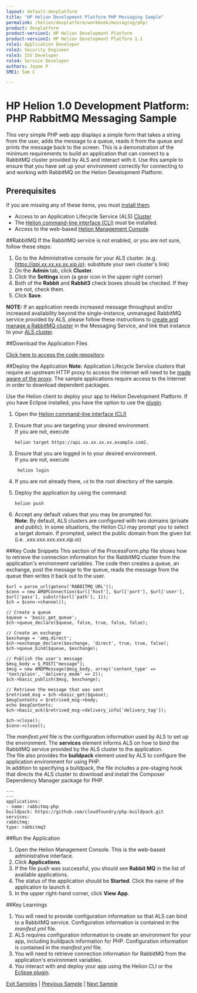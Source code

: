 ```yaml
---
layout: default-devplatform
title: "HP Helion Development Platform PHP Messaging Sample"
permalink: /helion/devplatform/workbook/messaging/php/
product: devplatform
product-version1: HP Helion Development Platform
product-version2: HP Helion Development Platform 1.1
role1: Application Developer
role2: Security Engineer
role3: ISV Developer 
role4: Service Developer
authors: Jayme P
SME1: Sam C

---
```

<!--PUBLISHED-->

# HP Helion 1.0 Development Platform: PHP RabbitMQ Messaging Sample

This very simple PHP web app displays a simple form that takes a string from the user, adds the message to a queue, reads it from the queue and prints the message back to the screen. This is a demonstration of the minimum requirements to build an application that can connect to a RabbitMQ cluster provided by ALS and interact with it. Use this sample to ensure that you have set up your environment correctly for connecting to and working with RabbitMQ on the Helion Development Platform. 

## Prerequisites
If you are missing any of these items, you must [install them](/helion/devplatform/appdev/).

- Access to an Application Lifecycle Service (ALS) [Cluster](/als/v1/admin/cluster/)
- The  [Helion command-line interface (CLI)](/als/v1/user/client/) must be installed.
- Access to the web-based [Helion Management Console](/als/v1/user/console/).

##RabbitMQ
If the RabbitMQ service is not enabled, or you are not sure, follow these steps:

1. Go to the Administrative console for your ALS cluster. (e.g. *https://api.xx.xx.xx.xx.xip.io*);  substitute your own cluster's link)
1. On the **Admin** tab, click **Cluster**.
1. Click the **Settings** icon (a gear icon in the upper right corner)
1. Both of the **Rabbit** and **Rabbit3** check boxes should be checked. If they are not, check them.
1. Click **Save**.

**NOTE:** If an application needs increased message throughput and/or increased availability beyond the single-instance, unmanaged RabbitMQ service provided by ALS, please follow these instructions to [create and manage a RabbitMQ cluster](/helion/devplatform/messageservice/) in the Messaging Service, and link that instance to your [ALS cluster](/helion/devplatform/msgaas/als/).


##Download the Application Files

[Click here to access the code repository](https://github.com/HelionDevPlatform/helion-rabbitmq-php/).

##Deploy the Application
**Note**: Application Lifecycle Service clusters that require an upstream HTTP proxy to access the internet will need to be [made aware of the proxy](/als/v1/admin/server/configuration/#staging-cache-app-http-proxy). The sample applications require access to the Internet in order to download dependent packages. 

Use the Helion client to deploy your app to Helion Development Platform.  If you have Eclipse installed, you have the option to use the [plugin](/helion/devplatform/eclipse/).

1.	Open the [Helion command-line interface (CLI)](/als/v1/user/reference/client-ref/)
3.	Ensure that you are targeting your desired environment.  <br> If you are not, execute
	
		helion target https://api.xx.xx.xx.xx.example.com2.	


1. Ensure that you are logged in to your desired environment.  <br>If you are not, execute
	
		helion login
		
4.	If you are not already there, `cd` to the root directory of the sample.
5.	Deploy the application by using the command:
	
		helion push
	
6.	Accept any default values that you may be prompted for. <br>**Note**: By default, ALS clusters are configured with two domains (private and public). In some situations, the Helion CLI may prompt you to select a target domain. If prompted, select the public domain from the given list (i.e. *<app-name>.xxx.xxx.xxx.xxx.xip.io*)

##Key Code Snippets
This section of the ProcessForm.php file shows how to retrieve the connection information for the RabbitMQ cluster from the application's environment variables. The code then creates a queue, an exchange, post the message to the queue, reads the message from the queue then writes it back out to the user.

	$url = parse_url(getenv('RABBITMQ_URL'));
	$conn = new AMQPConnection($url['host'], $url['port'], $url['user'], $url['pass'], substr($url['path'], 1));
	$ch = $conn->channel();

	// Create a queue
	$queue = 'basic_get_queue';
	$ch->queue_declare($queue, false, true, false, false); 

	// Create an exchange
	$exchange = 'amq.direct';
	$ch->exchange_declare($exchange, 'direct', true, true, false);
	$ch->queue_bind($queue, $exchange);

	// Publish the user's message
	$msg_body = $_POST["message"];
	$msg = new AMQPMessage($msg_body, array('content_type' => 'text/plain', 'delivery_mode' => 2));
	$ch->basic_publish($msg, $exchange);

	// Retrieve the message that was sent
	$retrived_msg = $ch->basic_get($queue);
	$msgContents = $retrived_msg->body;
	echo $msgContents;
	$ch->basic_ack($retrived_msg->delivery_info['delivery_tag']);

	$ch->close();
	$conn->close(); 

 The *manifest.yml* file is the configuration information used by ALS to set up the environment. The **services** element informs ALS on how to bind the RabbitMQ service provided by the ALS cluster to the application. <br>The file also provides the **buildpack** element used by ALS to configure the application environment for using PHP.<br>In addition to specifying a buildpack, the file includes a pre-staging hook that directs the ALS cluster to download and install the Composer Dependency Manager package for PHP. 

	---
	---
	applications:
	- name: rabbitmq-php
	buildpack: https://github.com/cloudfoundry/php-buildpack.git
	services:
	rabbitmq:
	type: rabbitmq3 




##Run the Application
1. Open the Helion Management Console. This is the web-based administrative interface.
1. Click **Applications**.
1. If the file push was successful, you should see **Rabbit MQ** in the list of available applications.
1. The status of the application should be **Started**. Click the name of the application to launch it.
1. In the upper right-hand corner, click **View App**.


##Key Learnings
1. You will need to provide configuration information so that ALS can bind to a RabbitMQ service. Configuration information is contained in the *manifest.yml* file.
1. ALS requires configuration information to create an environment for your app, including buildpack information for PHP. Configuration information is contained in the *manifest.yml* file.
1. You will need to retrieve connection information for RabbitMQ from the application's environment variables.
1. You interact with and deploy your app using the Helion CLI or the [Eclipse plugin](/helion/devplatform/eclipse/).

[Exit Samples](/helion/devplatform/appdev) | [Previous Sample](/helion/devplatform/workbook/database/php/) | [Next Sample](/helion/devplatform/workbook/helloworld/php/)
 

